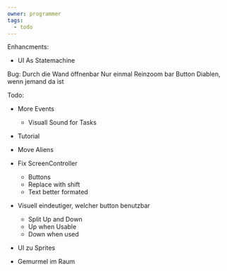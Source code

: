 ```yaml
---
owner: programmer
tags:
  - todo
---
```

Enhancments:
- UI As Statemachine

Bug:
Durch die Wand öffnenbar
Nur einmal Reinzoom bar
Button Diablen, wenn jemand da ist

Todo:
- More Events
	- Visuall Sound for Tasks
- Tutorial
- Move Aliens
- Fix ScreenController
	- Buttons
	- Replace with shift
	- Text better formated

- Visuell eindeutiger, welcher button benutzbar
	- Split Up and Down
	- Up when Usable
	- Down when used
- UI zu Sprites
- Gemurmel im Raum
